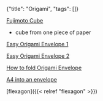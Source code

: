 {"title": "Origami", "tags": []}

[Fujimoto Cube](https://www.youtube.com/watch?v=Y8ljs9s9yqI)
* cube from one piece of paper

[Easy Origami Envelope 1](https://www.youtube.com/watch?v=xsdfcVh3iSg)

[Easy Origami Envelope 2](https://www.youtube.com/watch?v=oFYuNxbZvGg)

[How to fold Origami Envelope](https://www.youtube.com/watch?v=ZS-L5HDu1x0)

[A4 into an envelope](https://www.youtube.com/watch?v=AKJBLVVZ0h0)

[flexagon]({{< relref "flexagon" >}})

